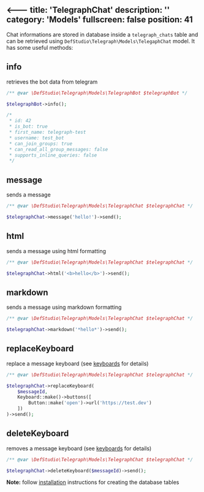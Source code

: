<---
title: 'TelegraphChat'
description: ''
category: 'Models'
fullscreen: false 
position: 41
---

Chat informations are stored in database inside a `telegraph_chats` table and can be retrieved using `DefStudio\Telegraph\Models\TelegaphChat` model. It has some useful methods:


## info

retrieves the bot data from telegram

```php
/** @var \DefStudio\Telegraph\Models\TelegraphBot $telegraphBot */

$telegraphBot->info();

/*
 * id: 42
 * is_bot: true
 * first_name: telegraph-test
 * username: test_bot
 * can_join_groups: true
 * can_read_all_group_messages: false
 * supports_inline_queries: false
 */

```

## message

sends a message

```php
/** @var \DefStudio\Telegraph\Models\TelegraphChat $telegraphChat */

$telegraphChat->message('hello!')->send();
```

## html

sends a message using html formatting

```php
/** @var \DefStudio\Telegraph\Models\TelegraphChat $telegraphChat */

$telegraphChat->html('<b>hello</b>')->send();
```

## markdown

sends a message using markdown formatting

```php
/** @var \DefStudio\Telegraph\Models\TelegraphChat $telegraphChat */

$telegraphChat->markdown('*hello*')->send();
```

## replaceKeyboard

replace a message keyboard (see [keyboards](features/keyboards) for details)

```php
/** @var \DefStudio\Telegraph\Models\TelegraphChat $telegraphChat */

$telegraphChat->replaceKeyboard(
    $messageId, 
    Keyboard::make()->buttons([
        Button::make('open')->url('https://test.dev')
    ])
)->send();
```

## deleteKeyboard

removes a message keyboard (see [keyboards](features/keyboards) for details)

```php
/** @var \DefStudio\Telegraph\Models\TelegraphChat $telegraphChat */

$telegraphChat->deleteKeyboard($messageId)->send();
```

<alert type="alert">**Note:** follow [installation](installation#set-up) instructions for creating the database tables</alert>


